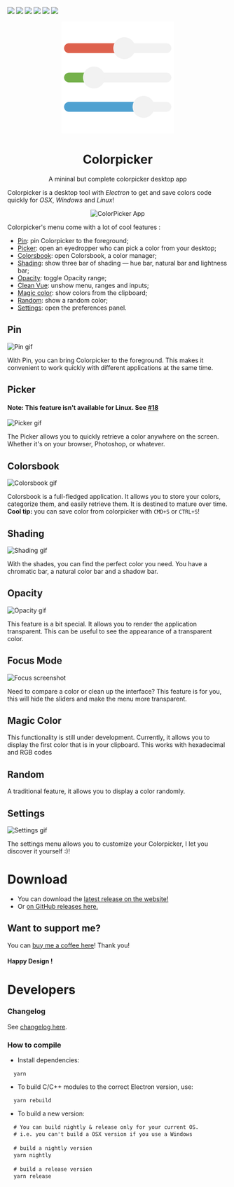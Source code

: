 ![](https://img.shields.io/github/downloads/toinane/colorpicker/total.svg?style=flat-square)
![](https://img.shields.io/github/downloads/toinane/colorpicker/latest/total.svg?style=flat-square)
![](https://img.shields.io/circleci/project/github/Toinane/colorpicker.svg?style=flat-square)
![](https://img.shields.io/github/release/toinane/colorpicker.svg?style=flat-square)
![](https://img.shields.io/github/release-date/Toinane/colorpicker.svg?style=flat-square)
![](https://img.shields.io/david/toinane/colorpicker.svg?style=flat-square)
<p align="center">
  <a href="https://crea-th.at/p/colorpicker">
    <img src="build/icon.png" width="256" height="256" alt="ColorPicker icon" />
  </a>
  <h1 align="center">Colorpicker</h1>
  <p align="center">A mininal but complete colorpicker desktop app</p>
</p>

Colorpicker is a desktop tool with *Electron* to get and save colors code quickly for *OSX*, *Windows* and *Linux*!

<p align="center">
  <img src="https://github.com/Toinane/colorpicker-website/blob/master/gifs/colorpicker.gif?raw=true"  alt="ColorPicker App" />
</p>

Colorpicker's menu come with a lot of cool features :

- [Pin](#pin): pin Colorpicker to the foreground;
- [Picker](#picker): open an eyedropper who can pick a color from your desktop;
- [Colorsbook](#colorsbook): open Colorsbook, a color manager;
- [Shading](#shading): show three bar of shading — hue bar, natural bar and lightness bar;
- [Opacity](#opacity): toggle Opacity range;
- [Clean Vue](#clean-vue): unshow menu, ranges and inputs;
- [Magic color](#magic-color): show colors from the clipboard;
- [Random](#random): show a random color;
- [Settings](#settings): open the preferences panel.

## Pin
![Pin gif](https://github.com/Toinane/colorpicker-website/blob/master/gifs/pin.gif?raw=true)

With Pin, you can bring Colorpicker to the foreground. This makes it convenient to work quickly with different applications at the same time.

## Picker
#### Note: This feature isn't available for Linux. See [#18](https://github.com/Toinane/colorpicker/issues/18)
![Picker gif](https://github.com/Toinane/colorpicker-website/blob/master/gifs/picker.gif?raw=true)

The Picker allows you to quickly retrieve a color anywhere on the screen. Whether it's on your browser, Photoshop, or whatever.

## Colorsbook
![Colorsbook gif](https://github.com/Toinane/colorpicker-website/blob/master/gifs/colorsbook.gif?raw=true)

Colorsbook is a full-fledged application. It allows you to store your colors, categorize them, and easily retrieve them. It is destined to mature over time.
**Cool tip:** you can save color from colorpicker with ```CMD+S``` or ```CTRL+S```! 

## Shading
![Shading gif](https://github.com/Toinane/colorpicker-website/blob/master/gifs/shades.gif?raw=true)

With the shades, you can find the perfect color you need. You have a chromatic bar, a natural color bar and a shadow bar.

## Opacity
![Opacity gif](https://github.com/Toinane/colorpicker-website/blob/master/gifs/opacity.gif?raw=true)

This feature is a bit special. It allows you to render the application transparent. This can be useful to see the appearance of a transparent color.

## Focus Mode
![Focus screenshot](https://github.com/Toinane/colorpicker-website/blob/master/gifs/focus.png?raw=true)

Need to compare a color or clean up the interface? This feature is for you, this will hide the sliders and make the menu more transparent.

## Magic Color
This functionality is still under development. Currently, it allows you to display the first color that is in your clipboard. This works with hexadecimal and RGB codes

## Random
A traditional feature, it allows you to display a color randomly.

## Settings
![Settings gif](https://github.com/Toinane/colorpicker-website/blob/master/gifs/settings.gif?raw=true)

The settings menu allows you to customize your Colorpicker, I let you discover it yourself :)!

# Download
- You can download the [latest release on the website!](https://colorpicker.crea-th.at)
- Or [on GitHub releases here.](https://github.com/Toinane/colorpicker/releases)

## Want to support me?

You can [buy me a coffee here](https://toinane.itch.io/colorpicker)! Thank you!

#### **Happy Design !**

# Developers

### Changelog
See [changelog here](changelog.md).

### How to compile
- Install dependencies:
```shell
  yarn
```

- To build C/C++ modules to the correct Electron version, use:
```shell
  yarn rebuild
```

- To build a new version:
```shell
  # You can build nightly & release only for your current OS.
  # i.e. you can't build a OSX version if you use a Windows  

  # build a nightly version
  yarn nightly

  # build a release version
  yarn release
```
